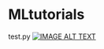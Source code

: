 # MLtutorials
test.py
[![IMAGE ALT TEXT](https://img.youtube.com/vi/QkZlen-0oXM/0.jpg)](https://www.youtube.com/watch?v=QkZlen-0oXM "Fitting a line through 3 points")
